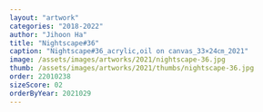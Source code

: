 ```yaml
---
layout: "artwork"
categories: "2018-2022"
author: "Jihoon Ha"
title: "Nightscape#36"
caption: "Nightscape#36_acrylic,oil on canvas_33×24㎝_2021"
image: /assets/images/artworks/2021/nightscape-36.jpg
thumb: /assets/images/artworks/2021/thumbs/nightscape-36.jpg
order: 22010238
sizeScore: 02
orderByYear: 2021029
---
```


